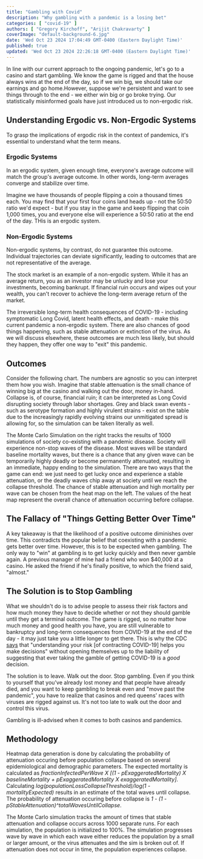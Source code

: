 ```yaml
---
title: "Gambling with Covid"
description: "Why gambling with a pandemic is a losing bet"
categories: [ "covid-19" ]
authors: [ "Gregory Kirchoff", "Arijit Chakravarty" ]
coverImage: "default-background-6.jpg"
date: 'Wed Oct 23 2024 17:04:49 GMT-0400 (Eastern Daylight Time)'
published: true
updated: 'Wed Oct 23 2024 22:26:18 GMT-0400 (Eastern Daylight Time)'
---
```

<script> // usables
	import RecipeCard from '$lib/components/usables/RecipeCard/RecipeCard.svelte';

import CrisisPredictions from '$lib/components/internal/projects/CrisisPredictions/CrisisPredictions.svelte';

</script>

In line with our current approach to the ongoing pandemic, let's go to a casino and start gambling. We know the game is rigged and that the house always wins at the end of the day, so if we win big, we should take our earnings and go home.However, suppose we're persistent and want to see things through to the end - we either win big or go broke trying. Our statistically misinformed goals have just introduced us to non-ergodic risk.

## Understanding Ergodic vs. Non-Ergodic Systems

To grasp the implications of ergodic risk in the context of pandemics, it's essential to understand what the term means.

### Ergodic Systems

In an ergodic system, given enough time, everyone's average outcome will match the group's average outcome. In other words, long-term averages converge and stabilize over time.

Imagine we have thousands of people flipping a coin a thousand times each. You may find that your first four coins land heads up - not the 50:50 ratio we'd expect - but if you stay in the game and keep flipping that coin 1,000 times, you and everyone else will experience a 50:50 ratio at the end of the day. THis is an ergodic system.

### Non-Ergodic Systems

Non-ergodic systems, by contrast, do not guarantee this outcome. Individual trajectories can deviate significantly, leading to outcomes that are not representative of the average.

The stock market is an example of a non-ergodic system. While it has an average return, you as an investor may be unlucky and lose your investments, becoming bankrupt. If financial ruin occurs and wipes out your wealth, you can't recover to achieve the long-term average return of the market.

The irreversible long-term health consequences of COVID-19 - including symptomatic Long Covid, latent health effects, and death - make this current pandemic a non-ergodic system. There are also chances of good things happening, such as stable attenuation or extinction of the virus. As we will discuss elsewhere, these outcomes are much less likely, but should they happen, they offer one way to "exit" this pandemic.

## Outcomes

Consider the following chart. The numbers are agnostic so you can interpret them how you wish. Imagine that stable attenuation is the small chance of winning big at the casino and walking out the door, money in-hand. Collapse is, of course, financial ruin; it can be interpreted as Long Covid disrupting society through labor shortages. Grey and black swan events - such as serotype formation and highly virulent strains - exist on the table due to the increasingly rapidly evolving strains our unmitigated spread is allowing for, so the simulation can be taken literally as well.

The Monte Carlo Simulation on the right tracks the results of 1000 simulations of society co-existing with a pandemic disease. Society will experience non-stop waves of the disease. Most waves will be standard baseline mortality waves, but there is a chance that any given wave can be temporarily highly deadly or become permanently attenuated, resulting in an immediate, happy ending to the simulation. There are two ways that the game can end: we just need to get lucky once and experience a stable attenuation, or the deadly waves chip away at society until we reach the collapse threshold. The chance of stable attenuation and high mortality per wave can be chosen from the heat map on the left. The values of the heat map represent the overall chance of attenuation occurring before collapse.

<CrisisPredictions />

## The Fallacy of "Things Getting Better Over Time"

A key takeaway is that the likelihood of a positive outcome diminishes over time. This contradicts the popular belief that coexisting with a pandemic gets better over time. However, this is to be expected when gambling. The only way to "win" at gambling is to get lucky quickly and then never gamble again. A previous manager of mine had a friend who won $40,000 at a casino. He asked the friend if he's finally positive, to which the friend said, "almost."

## The Solution is to Stop Gambling

What we shouldn't do is to advise people to assess their risk factors and how much money they have to decide whether or not they should gamble until they get a terminal outcome. The game is rigged, so no matter how much money and good health you have, you are still vulnerable to bankruptcy and long-term consequences from COVID-19 at the end of the day - it may just take you a little longer to get there. This is why the CDC [says](https://archive.cdc.gov/www_cdc_gov/coronavirus/2019-ncov/your-health/understanding-risk_1709314735.html) that "understanding your risk [of contracting COVID-19] helps you make decisions" without opening themselves up to the liability of suggesting that ever taking the gamble of getting COVID-19 is a *good* decision.

The solution is to leave. Walk out the door. Stop gambling. Even if you think to yourself that you've already lost money and that people have already died, and you want to keep gambling to break even and "move past the pandemic", you have to realize that casinos and red queens' races with viruses are rigged against us. It's not too late to walk out the door and control this virus.

Gambling is ill-advised when it comes to both casinos and pandemics.

## Methodology

Heatmap data generation is done by calculating the probability of attenuation occuring before population collaspe based on several epidemiological and demographic parameters. The expected mortality is calculated as *fractionInfectedPerWave X [(1 - pExaggeratedMortality) X baselineMortality + pExaggeratedMortality X exaggeratedMortality]*. Calculating *log(populationLossCollapseThreshold)/log(1 - mortalityExpected)* results in an estimate of the total waves until collapse. The probability of attenuation occuring before collapse is *1 - (1 - pStableAttenuation)^totalWavesUntilCollapse*.

The Monte Carlo simulation tracks the amount of times that stable attenuation and collapse occurs across 1000 separate runs. For each simulation, the population is initialized to 100%. The simulation progresses wave by wave in which each wave either reduces the population by a small or larger amount, or the virus attenuates and the sim is broken out of. If attenuation does not occur in time, the population experiences collapse.